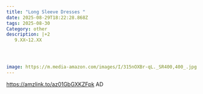 ```yaml
---
title: "Long Sleeve Dresses "
date: 2025-08-29T18:22:28.868Z
tags: 2025-08-30
Category: other
description: |+2
   9.XX~12.XX    




image: https://m.media-amazon.com/images/I/315nOXBr-qL._SR400,400_.jpg
---
```

https://amzlink.to/az01GbGXKZFpk     AD